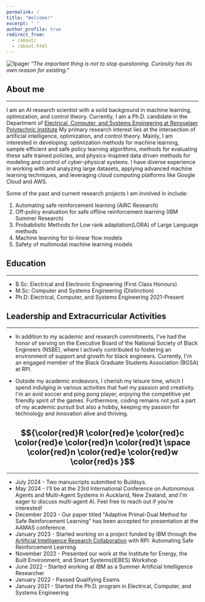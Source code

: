 ```yaml
---
permalink: /
title: "Welcome!"
excerpt: " "
author_profile: true
redirect_from: 
  - /about/
  - /about.html
---
```

![1pager](https://Kaycee074.github.io/images/A23.jpg "Flyer")
*“The important thing is not to stop questioning. Curiosity has its own reason for existing."* 


## About me
___  


I am an AI research scientist with a solid background in machine learning, optimization, and control theory. Currently, I am a Ph.D. candidate in the Department of [Electrical, Computer, and Systems Engineering at Rensselaer Polytechnic Institute](https://ecse.rpi.edu/)
My primary research interest lies at the intersection of artificial intelligence,  optimization, and control theory. Mainly, I am interested in developing: optimization methods for machine learning, sample efficient and safe policy learning algorithms, methods for evaluating these safe trained policies, and physics-Inspired data driven methods for modeling and control  of cyber-physical systems.
I have diverse experience in working with and analyzing large datasets, applying advanced machine learning techniques, and leveraging cloud computing platforms like Google Cloud and AWS.

Some of the past and current research projects I am involved in include:

1. Automating safe reinforcement learning (AIRC Research)
2. Off-policy evaluation for safe offline reinforcement learning (IBM Summer Research)
3. Probabilistic Methods for Low rank adaptation(LORA) of Large Language methods
4. Machine learning for bi-linear flow models
5. Safety of multimodal machine learning models




## Education
___
* B.Sc: Electrical and Electronic Engineering (First Class Honours)
* M.Sc: Computer and Systems Engineering (Distinction)
* Ph.D: Electrical, Computer, and Systems Engineering 2021-Present

## Leadership and Extracurricular Activities
___
* In addition to my academic and research commitments, I've had the honor of serving on the Executive Board of the National Society of Black Engineers (NSBE), where I actively contributed to fostering an environment of support and growth for black engineers. Currently, I'm an engaged member of the Black Graduate Students Association (BGSA) at RPI. 
  
* Outside my  academic endeavors, I cherish my leisure time, which I spend indulging in various activities that fuel my passion and creativity. I'm an avid soccer and ping pong player, enjoying the competitive yet friendly spirit of the games. Furthermore, coding remains not just a part of my academic pursuit but also a hobby, keeping my passion for technology and innovation alive and thriving.




## $${\color{red}R \color{red}e \color{red}c \color{red}e \color{red}n \color{red}t \space \color{red}n \color{red}e \color{red}w \color{red}s }$$ 
___
* July 2024 - Two  manuscripts submitted to  Buildsys.
* May 2024 - I'll be at the 23rd International Conference on Autonomous Agents and Multi-Agent Systems in Auckland, New Zealand, and I'm eager to discuss multi-agent AI. Feel free to reach out if you're interested! 
* December 2023 - Our paper titled "Adaptive Primal-Dual Method for Safe Reinforcement Learning" has been accepted for presentation at the AAMAS conference.
* January 2023  -  Started working on a project funded by IBM through the [Artificial Intelligence Research Collaboration](https://airc.rpi.edu/about) with RPI: Automating Safe   Reinforcement Learning 
* November 2022 -  Presented our work at the Institute for Energy, the Built Environment, and Smart Systems(IEBES) Workshop
* June    2022 -  Started working at IBM as a Summer Artificial Intelligence Researcher
* January 2022 -  Passed Qualifying Exams
* January 2021 -  Started the Ph.D. program in Electrical, Computer, and Systems Engineering


